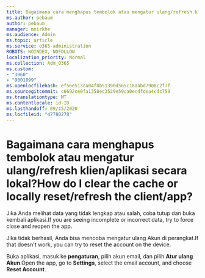 ```yaml
---
title: Bagaimana cara menghapus tembolok atau mengatur ulang/refresh klien/aplikasi secara lokal?
ms.author: pebaum
author: pebaum
manager: mnirkhe
ms.audience: Admin
ms.topic: article
ms.service: o365-administration
ROBOTS: NOINDEX, NOFOLLOW
localization_priority: Normal
ms.collection: Adm_O365
ms.custom:
- "3060"
- "9001099"
ms.openlocfilehash: ef56e513ca04f8b51390d565c18aabd7908c2f7f
ms.sourcegitcommit: c6692ce0fa1358ec3529e59ca0ecdfdea4cdc759
ms.translationtype: MT
ms.contentlocale: id-ID
ms.lasthandoff: 09/15/2020
ms.locfileid: "47780278"
---
```

# <a name="how-do-i-clear-the-cache-or-locally-resetrefresh-the-clientapp"></a><span data-ttu-id="79348-102">Bagaimana cara menghapus tembolok atau mengatur ulang/refresh klien/aplikasi secara lokal?</span><span class="sxs-lookup"><span data-stu-id="79348-102">How do I clear the cache or locally reset/refresh the client/app?</span></span>

<span data-ttu-id="79348-103">Jika Anda melihat data yang tidak lengkap atau salah, coba tutup dan buka kembali aplikasi.</span><span class="sxs-lookup"><span data-stu-id="79348-103">If you are seeing incomplete or incorrect data, try to force close and reopen the app.</span></span>  

<span data-ttu-id="79348-104">Jika tidak berhasil, Anda bisa mencoba mengatur ulang Akun di perangkat.</span><span class="sxs-lookup"><span data-stu-id="79348-104">If that doesn't work, you can try to reset the account on the device.</span></span>
 
<span data-ttu-id="79348-105">Buka aplikasi, masuk ke **pengaturan**, pilih akun email, dan pilih **Atur ulang Akun**.</span><span class="sxs-lookup"><span data-stu-id="79348-105">Open the app, go to **Settings**, select the email account, and choose **Reset Account**.</span></span>